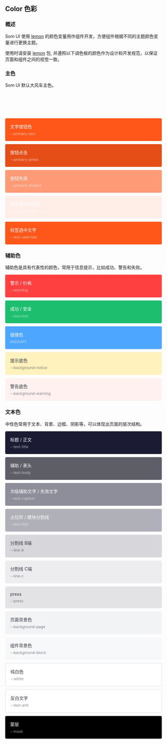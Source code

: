 ## Color 色彩

### 概述

Som UI 使用 [lemon](http://lemon.souche-inc.com/docs/variables/color) 的颜色变量用作组件开发，方便组件根据不同的主题颜色变量进行更换主题。

使用时请安装 [lemon](http://lemon.souche-inc.com/docs/variables/color) 包, 并遵照以下调色板的颜色作为设计和开发规范，以保证页面和组件之间的视觉一致。

### 主色

Som UI 默认大风车主色。

<so-row class="docs-color" :gutter="16">
    <so-col span="6">
        <div class="item" style="background: var(--color-primary)">
            <p>主题色</p>
            <p class="item__value">--primary</p>
        </div>
    </so-col>
    <so-col span="6">
        <div class="item" style="background: #ff571a">
            <p>文字按钮色</p>
            <p class="item__value">--primary-text</p>
        </div>
    </so-col>
    <so-col span="6">
        <div class="item" style="background: #e54e17">
            <p>按钮点击</p>
            <p class="item__value">--primary-press</p>
        </div>
    </so-col>
    <so-col span="6">
        <div class="item" style="background: #ff9a76">
            <p>按钮失效</p>
            <p class="item__value">--primary-disable</p>
        </div>
    </so-col>
    <so-col span="6">
        <div class="item" style="background: #ffeee8">
            <p>标签选中填充色</p>
            <p class="item__value">--primary-selected</p>
        </div>
    </so-col>
    <so-col span="6">
        <div class="item" style="background: #ff571a">
            <p>标签选中文字</p>
            <p class="item__value">--text-selected</p>
        </div>
    </so-col>
</so-row>

### 辅助色

辅助色是具有代表性的颜色，常用于信息提示，比如成功、警告和失败。

<so-row class="docs-color" :gutter="16">
    <so-col span="6">
        <div class="item" style="background: #ff4040">
            <p>警示 / 价格</p>
            <p class="item__value">--warning</p>
        </div>
    </so-col>
    <so-col span="6">
        <div class="item" style="background: #1dbf6e">
            <p>成功 / 安全</p>
            <p class="item__value">--success</p>
        </div>
    </so-col>
    <so-col span="6">
        <div class="item" style="background: #4DA6FF">
            <p>链接色</p>
            <p class="item__value">#4DA6FF</p>
        </div>
    </so-col>
    <so-col span="6">
        <div class="item item--light" style="background: #fff2bd">
            <p>提示底色</p>
            <p class="item__value">--background-notice</p>
        </div>
    </so-col>
    <so-col span="6">
        <div class="item item--light" style="background: #fff1f0">
            <p>警告底色</p>
            <p class="item__value">--background-warning</p>
        </div>
    </so-col>
</so-row>

### 文本色

中性色常用于文本、背景、边框、阴影等，可以体现出页面的层次结构。

<so-row class="docs-color" :gutter="16">
    <so-col span="6">
        <div class="item" style="background: #1b1c33">
            <p>标题 / 正文</p>
            <p class="item__value">--text-title</p>
        </div>
    </so-col>
    <so-col span="6">
        <div class="item" style="background: #5e5e66">
            <p>辅助 / 表头</p>
            <p class="item__value">--text-body</p>
        </div>
    </so-col>
    <so-col span="6">
        <div class="item" style="background: #8d8e99">
            <p>次级辅助文字 / 失效文字</p>
            <p class="item__value">--text-caption</p>
        </div>
    </so-col>
    <so-col span="6">
        <div class="item" style="background: #b0b1b8">
            <p>占位符 / 模块分割线</p>
            <p class="item__value">--text-hint</p>
        </div>
    </so-col>
    <so-col span="6">
        <div class="item item--light" style="background: #d7d7db">
            <p>分割线 B端</p>
            <p class="item__value">--line-b</p>
        </div>
    </so-col>
    <so-col span="6">
        <div class="item item--light" style="background: #ededf0">
            <p>分割线 C端</p>
            <p class="item__value">--line-c</p>
        </div>
    </so-col>
    <so-col span="6">
        <div class="item item--light" style="background: #e3e3e6">
            <p>press</p>
            <p class="item__value">--press</p>
        </div>
    </so-col>
    <so-col span="6">
        <div class="item item--light" style="background: #f2f3f5;">
            <p>页面背景色</p>
            <p class="item__value">--background-page</p>
        </div>
    </so-col>
    <so-col span="6">
        <div class="item item--light" style="background: #f7f8fa;">
            <p>组件背景色</p>
            <p class="item__value">--background-block</p>
        </div>
    </so-col>
    <so-col span="6">
        <div class="item item--light" style="background: #fff; border: 1px solid #ddd">
            <p>纯白色</p>
            <p class="item__value">--white</p>
        </div>
    </so-col>
    <so-col span="6">
        <div class="item item--light" style="background: #fff; border: 1px solid #ddd">
            <p>反白文字</p>
            <p class="item__value">--text-anti</p>
        </div>
    </so-col>
    <so-col span="6">
        <div class="item" style="background: #000">
            <p>蒙层</p>
            <p class="item__value">--mask</p>
        </div>
    </so-col>
</so-row>

<script>

const root = document.documentElement;
export default {
    data () {
        return {
            color: ''
        }
    },
    mounted () {
        this.color = root.style.getPropertyValue('--color-primary');
    }
}
</script>

<style lang="postcss">
.docs-color {
    .item {
        border-radius: 4px;
        color: #fff;
        padding: 16px;
        box-sizing: border-box;
        margin-top: 10px;

        p {
            margin: 0;
        }
    }

    .item--light {
        color: #353842;
    }

    .item__value {
        font-size: 12px;
        opacity: .6;
        margin-top: 6px!important;
    }
}
</style>
